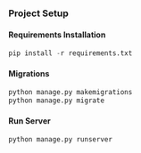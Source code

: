### Project Setup

#### Requirements Installation
```python
pip install -r requirements.txt
```

#### Migrations
```python
python manage.py makemigrations
python manage.py migrate
```

#### Run Server
```python
python manage.py runserver
```

